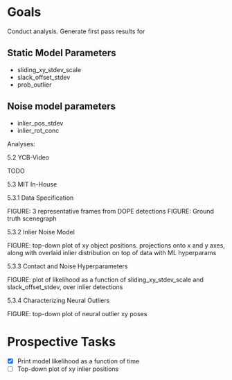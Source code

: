 # Goals

Conduct analysis. Generate first pass results for


## Static Model Parameters

* sliding_xy_stdev_scale
* slack_offset_stdev
* prob_outlier


## Noise model parameters
* inlier_pos_stdev
* inlier_rot_conc


Analyses:

5.2 YCB-Video

TODO

5.3 MIT In-House

5.3.1 Data Specification

FIGURE: 3 representative frames from DOPE detections
FIGURE: Ground truth scenegraph

5.3.2 Inlier Noise Model

FIGURE: top-down plot of xy object positions. projections onto x and y axes,
        along with overlaid inlier distribution on top of data with ML hyperparams
        

5.3.3 Contact and Noise Hyperparameters

FIGURE: plot of likelihood as a function of sliding_xy_stdev_scale and slack_offset_stdev,
        over inlier detections
        
        
5.3.4 Characterizing Neural Outliers

FIGURE: top-down plot of neural outlier xy poses


# Prospective Tasks

* [X] Print model likelihood as a function of time
* [ ] Top-down plot of xy inlier positions
